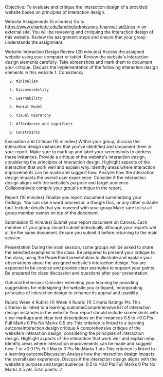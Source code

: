 Objective:
To evaluate and critique the interaction design of a provided website based on principles of Interaction design.

 

Website Assignments (5 minutes)
Go to https://www.charlotte.edu/landing/admissions-financial-aidLinks to an external site. 
You will be reviewing and critiquing the Interaction design of this website.
Review the assignment steps and ensure that your group understands the assignment.
 

Website Interaction Design Review (20 minutes)
Access the assigned website using your computer or tablet.
Review the website's Interaction design elements carefully.
Take screenshots and mark them to document your critique.
Discuss the implementation of the following interaction design elements in this website
     1. Consistency

      2. Minimalism

      3. Discoverability

      4. Learnability

      5. Mental Model

      6. Visual Hierarchy

      7. Affordances and signifiers

      8. Constraints

 

Evaluation and Critique (15 minutes)
Within your group, discuss the interaction design instances that you've identified and document them in your report. Make sure to mark up and label your screenshots to address these instances. 
Provide a critique of the website's interaction design, considering the principles of interaction design.
Highlight aspects of the interaction that work well and explain why.
Identify areas where interaction improvements can be made and suggest how.
Analyze how the interaction design impacts the overall user experience.
Consider if the interaction design aligns with the website's purpose and target audience.
Collaboratively compile your group's critique in the report.
 

Report (10 minutes)
Finalize you report document summarizing your findings. You can use a word processor, a Google Doc, or any other suitable tool.
Include details that you covered with your group
Make sure to list all group member names on top of the document.
 

 Submission (5 minutes)
Submit your report document on Canvas. Each member of your group should submit individually although your reports will all be the same document.
Ensure you submit it before returning to the main session.
 

Presentation
During the main session, some groups will be asked to share the selected examples to the class.
Be prepared to present your critique to the class, using the PowerPoint presentation to illustrate and explain your observations about the assigned website's interaction design. You are expected to be concise and provide clear examples to support your points.
Be prepared for class discussion and questions after your presentation.
 

Optional Extension:
Consider extending your learning by providing suggestions for redesigning the website you critiqued, incorporating principles of interaction design to enhance its appeal and usability.

 

Rubric
Week 4 Rubric (1)
Week 4 Rubric (1)
Criteria	Ratings	Pts
This criterion is linked to a learning outcomeComprehensive list of interaction design instances in the website
Your report should include screenshots with clear markups and clear text descriptions on the instances
0.5 to >0.0 Pts
Full Marks
0 Pts
No Marks
0.5 pts
This criterion is linked to a learning outcomeInteraction design critique
A comprehensive critique of the website's interaction design, considering the principles of interaction design. Highlight aspects of the interaction that work well and explain why.
Identify areas where interaction improvements can be made and suggest how.
1 to >0.0 Pts
Full Marks
0 Pts
No Marks
1 pts
This criterion is linked to a learning outcomeDiscussion
Analyze how the interaction design impacts the overall user experience.
Discuss if the interaction design aligns with the website's purpose and target audience.
0.5 to >0.0 Pts
Full Marks
0 Pts
No Marks
0.5 pts
Total points: 2
